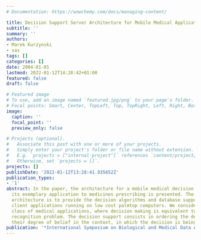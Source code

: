 ```yaml
---
# Documentation: https://wowchemy.com/docs/managing-content/

title: Decision Support Server Architecture for Mobile Medical Applications
subtitle: ''
summary: ''
authors:
- Marek Kurzynski
- sas
tags: []
categories: []
date: 2004-01-01
lastmod: 2022-01-12T14:28:42+01:00
featured: false
draft: false

# Featured image
# To use, add an image named `featured.jpg/png` to your page's folder.
# Focal points: Smart, Center, TopLeft, Top, TopRight, Left, Right, BottomLeft, Bottom, BottomRight.
image:
  caption: ''
  focal_point: ''
  preview_only: false

# Projects (optional).
#   Associate this post with one or more of your projects.
#   Simply enter your project's folder or file name without extension.
#   E.g. `projects = ["internal-project"]` references `content/project/deep-learning/index.md`.
#   Otherwise, set `projects = []`.
projects: []
publishDate: '2022-01-12T13:28:41.935652Z'
publication_types:
- '1'
abstract: In the paper, the architecture for a mobile medical decision support and
  its exemplary application to medicines prescribing is presented. The aim of the
  architecture is to provide the decision algorithms and database support for thin
  client applications running on low cost palmtop computers. We consider the wide
  class of medical applications, where decision making is equivalent to typical pattern
  recognition problem. The decision support consists in ordering the decisions by
  their degree of belief in the context, in which the decision is being
publication: '*International Symposium on Biological and Medical Data Analysis*'
---
```

